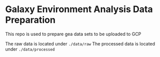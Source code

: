 # Galaxy Environment Analysis Data Preparation
This repo is used to prepare gea data sets to be uploaded to GCP

The raw data is located under `./data/raw`
The processed data is located under `./data/processed`
